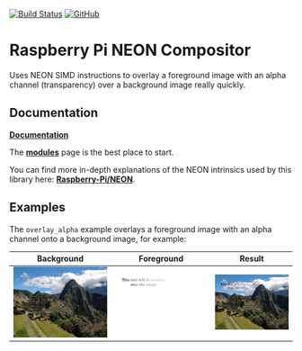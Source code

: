 [![Build Status](https://github.com/tttapa/RPi-OpenCV-NEON-Compositor/workflows/CI%20Tests/badge.svg)](https://github.com/tttapa/RPi-OpenCV-NEON-Compositor/actions)
[![GitHub](https://img.shields.io/github/stars/tttapa/RPi-OpenCV-NEON-Compositor?label=GitHub&logo=github)](https://github.com/tttapa/RPi-OpenCV-NEON-Compositor)

# Raspberry Pi NEON Compositor

Uses NEON SIMD instructions to overlay a foreground image with an alpha channel
(transparency) over a background image really quickly.

## Documentation

[**Documentation**](https://tttapa.github.io/RPi-OpenCV-NEON-Compositor/Doxygen/index.html)

The [**modules**](https://tttapa.github.io/RPi-OpenCV-NEON-Compositor/Doxygen/modules.html)
page is the best place to start.

You can find more in-depth explanations of the NEON intrinsics used by this 
library here: [**Raspberry-Pi/NEON**](https://tttapa.github.io/Pages/Raspberry-Pi/NEON/index.html).

## Examples

The `overlay_alpha` example overlays a foreground image with an alpha channel 
onto a background image, for example:

| Background | Foreground | Result |
|:----------:|:----------:|:------:|
| ![](doxygen/images/Machu-Picchu.thumb.jpg) | ![](doxygen/images/Overlay-Machu-Picchu.thumb.png) | ![](doxygen/images/Overlay-Machu-Picchu-Output.thumb.png) |
